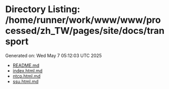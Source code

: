 # Directory Listing: /home/runner/work/www/www/processed/zh_TW/pages/site/docs/transport
Generated on: Wed May  7 05:12:03 UTC 2025

- [README.md](README.md)
- [index.html.md](index.html.md)
- [ntcp.html.md](ntcp.html.md)
- [ssu.html.md](ssu.html.md)
